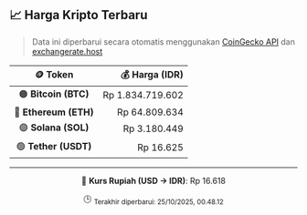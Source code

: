

<!-- HARGA_KRIPTO -->
## 📈 Harga Kripto Terbaru

> Data ini diperbarui secara otomatis menggunakan [CoinGecko API](https://www.coingecko.com/) dan [exchangerate.host](https://exchangerate.host/)

<div align="center">

| 🪙 Token | 💰 Harga (IDR) |
|:------:|---------------:|
| 🟠 **Bitcoin (BTC)**   | Rp 1.834.719.602 |
| 🔵 **Ethereum (ETH)**  | Rp 64.809.634 |
| 🟣 **Solana (SOL)**    | Rp 3.180.449 |
| 🟢 **Tether (USDT)**   | Rp 16.625 |

---

💱 **Kurs Rupiah (USD → IDR)**: Rp 16.618

🕒 <sub>Terakhir diperbarui: 25/10/2025, 00.48.12</sub>

</div>
<!-- /HARGA_KRIPTO -->